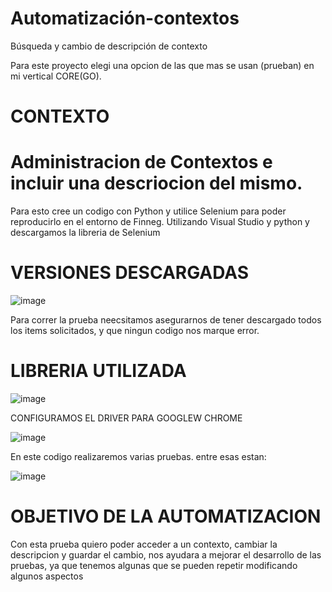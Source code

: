 # Automatización-contextos
Búsqueda y cambio de descripción de contexto  

Para este proyecto elegi una opcion de las que mas se usan (prueban) en mi vertical CORE(GO).

# CONTEXTO

# Administracion de Contextos e incluir una descriocion del mismo.

Para esto cree un codigo con Python y utilice Selenium para poder reproducirlo en el entorno de Finneg.
Utilizando Visual Studio y python y descargamos la libreria de Selenium 

# VERSIONES DESCARGADAS 

![image](https://github.com/rosemarqui/Automatizaci-n-contextos/assets/119628954/6b07d984-58de-48d2-a853-724bb49638c9)

Para correr la prueba neecsitamos asegurarnos de tener descargado todos los items solicitados, y que ningun codigo nos marque error. 

# LIBRERIA UTILIZADA 

![image](https://github.com/rosemarqui/Automatizaci-n-contextos/assets/119628954/dafc2593-5417-4751-a556-79ca887856b5)

CONFIGURAMOS EL DRIVER PARA GOOGLEW CHROME 

![image](https://github.com/rosemarqui/Automatizaci-n-contextos/assets/119628954/32c13fe1-5289-44a3-9bd5-4e3c62618de0)


En este codigo realizaremos varias pruebas. entre esas estan:

![image](https://github.com/rosemarqui/Automatizaci-n-contextos/assets/119628954/98764d5d-544f-4557-bf3b-8cf4725019d8)

# OBJETIVO DE LA AUTOMATIZACION

Con esta prueba quiero poder acceder a un contexto, cambiar la descripcion y guardar el cambio, nos ayudara a mejorar el desarrollo de las pruebas, ya que tenemos algunas que se pueden repetir modificando algunos aspectos 



